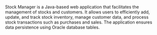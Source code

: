 Stock Manager is a Java-based web application that facilitates the management of stocks and customers. It allows users to efficiently add, update, and track stock inventory, manage customer data, and process stock transactions such as purchases and sales. The application ensures data persistence using Oracle database tables.
